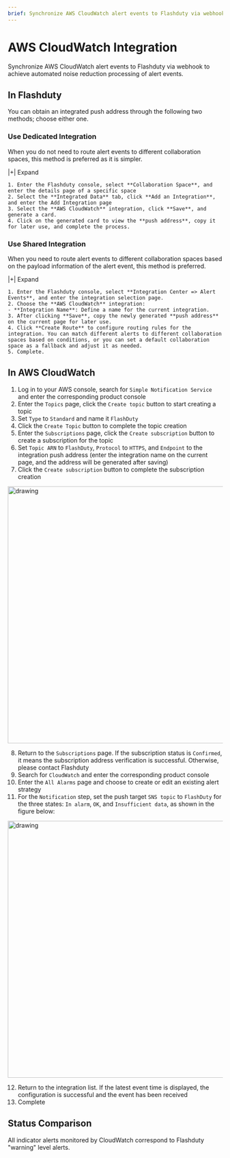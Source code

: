 ```yaml
---
brief: Synchronize AWS CloudWatch alert events to Flashduty via webhook to achieve automated noise reduction processing of alert events
---
```


# AWS CloudWatch Integration

Synchronize AWS CloudWatch alert events to Flashduty via webhook to achieve automated noise reduction processing of alert events.

## In Flashduty
You can obtain an integrated push address through the following two methods; choose either one.

### Use Dedicated Integration

When you do not need to route alert events to different collaboration spaces, this method is preferred as it is simpler.

|+| Expand

    1. Enter the Flashduty console, select **Collaboration Space**, and enter the details page of a specific space
    2. Select the **Integrated Data** tab, click **Add an Integration**, and enter the Add Integration page
    3. Select the **AWS CloudWatch** integration, click **Save**, and generate a card.
    4. Click on the generated card to view the **push address**, copy it for later use, and complete the process.

### Use Shared Integration

When you need to route alert events to different collaboration spaces based on the payload information of the alert event, this method is preferred.

|+| Expand

    1. Enter the Flashduty console, select **Integration Center => Alert Events**, and enter the integration selection page.
    2. Choose the **AWS CloudWatch** integration:
    - **Integration Name**: Define a name for the current integration.
    3. After clicking **Save**, copy the newly generated **push address** on the current page for later use.
    4. Click **Create Route** to configure routing rules for the integration. You can match different alerts to different collaboration spaces based on conditions, or you can set a default collaboration space as a fallback and adjust it as needed.
    5. Complete.

## In AWS CloudWatch

1. Log in to your AWS console, search for `Simple Notification Service` and enter the corresponding product console
2. Enter the `Topics` page, click the `Create topic` button to start creating a topic
3. Set `Type` to `Standard` and name it `FlashDuty`
4. Click the `Create Topic` button to complete the topic creation
5. Enter the `Subscriptions` page, click the `Create subscription` button to create a subscription for the topic
6. Set `Topic ARN` to `FlashDuty`, `Protocol` to `HTTPS`, and `Endpoint` to the integration push address (enter the integration name on the current page, and the address will be generated after saving)
7. Click the `Create subscription` button to complete the subscription creation

<img alt="drawing" width="600" src="https://fcdoc.github.io/img/zh/flashduty/mixin/alert_integration/aws_cloudwatch/1.avif" />

8. Return to the `Subscriptions` page. If the subscription status is `Confirmed`, it means the subscription address verification is successful. Otherwise, please contact Flashduty
9. Search for `CloudWatch` and enter the corresponding product console
10. Enter the `All Alarms` page and choose to create or edit an existing alert strategy
11. For the `Notification` step, set the push target `SNS topic` to `FlashDuty` for the three states: `In alarm`, `OK`, and `Insufficient data`, as shown in the figure below:

<img alt="drawing" width="600" src="https://fcdoc.github.io/img/zh/flashduty/mixin/alert_integration/aws_cloudwatch/2.avif" />

12. Return to the integration list. If the latest event time is displayed, the configuration is successful and the event has been received
13. Complete

## Status Comparison

All indicator alerts monitored by CloudWatch correspond to Flashduty "warning" level alerts.